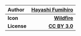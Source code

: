 Author | [Hayashi Fumihiro](http://www.thenounproject.com/skeleton55)
:------------- | -------------:
**Icon** | [**Wildfire**](http://thenounproject.com/term/wildfire/77729/)
**License** | [**CC BY 3.0**](http://creativecommons.org/licenses/by/3.0/us/)

